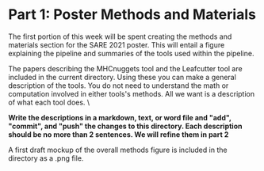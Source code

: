 # Part 1: Poster Methods and Materials

The first portion of this week will be spent creating the methods and materials section for the SARE 2021 poster. This will entail a figure explaining the pipeline and summaries of the tools used within the pipeline.

The papers describing the MHCnuggets tool and the Leafcutter tool are included in the current directory. Using these you can make a general description of the tools. You do not need to understand the math or computation involved in either tools's methods. All we want is a description of what each tool does. \\

**Write the descriptions in a markdown, text, or word file and "add", "commit", and "push" the changes to this directory. Each description should be no more than 2 sentences. We will refine them in part 2**

A first draft mockup of the overall methods figure is included in the directory as a .png file.
